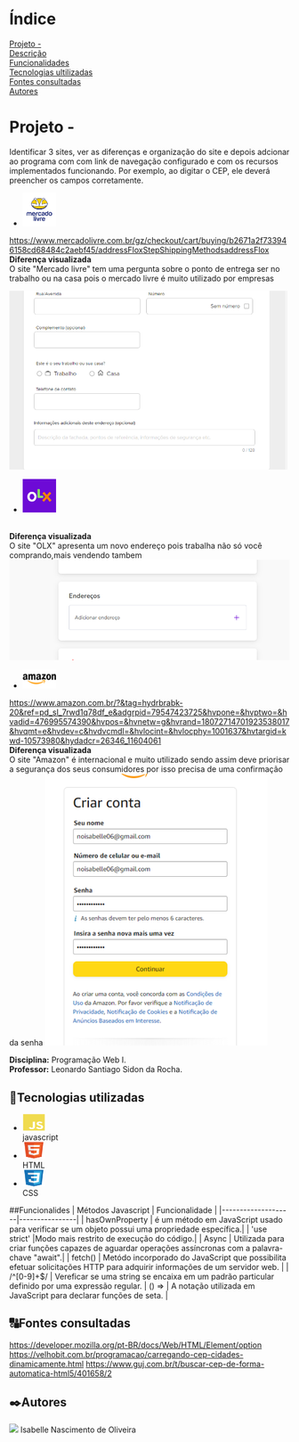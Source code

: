 # Índice
[Projeto - ](#projeto---portifolio-para-escrita-do-readme)  
[Descrição](#descri%C3%A7%C3%A3o)  
[Funcionalidades](#funcionalidades)  
[Tecnologias ultilizadas](#tecnologias-ultilizadas)    
[Fontes consultadas](#fontes-consultadas)  
[Autores](#autores)  

# Projeto - 
Identificar 3 sites, ver as diferenças e organização do site e depois adcionar ao programa com  com link de navegação configurado e com os recursos implementados funcionando. Por exemplo, ao digitar o CEP, ele deverá preencher os campos corretamente.
<br>
   * <img src="img/mercadolivre.png" width="60px">
    
   
  https://www.mercadolivre.com.br/gz/checkout/cart/buying/b2671a2f733946158cd68484c2aebf45/addressFloxStepShippingMethodsaddressFlox
  <br>
  <strong> Diferença visualizada </strong>
  <br>
  O site "Mercado livre" tem uma pergunta sobre o ponto de entrega ser no trabalho ou na casa pois o mercado livre é muito utilizado por empresas
  
  <img src="img/trabalhocasa.png" width="500px">
  <br>

 * <img src="img/olx.png" width="60px"> 
  <br>
  <strong> Diferença visualizada </strong>
  <br>
  O site "OLX" apresenta um novo endereço pois trabalha não só você comprando,mais vendendo tambem
  <img src="img/novoendereco.png" width="600px">
<br>

 * <img src="img/amazon.png" width="60px"> 
https://www.amazon.com.br/?&tag=hydrbrabk-20&ref=pd_sl_7rwd1q78df_e&adgrpid=79547423725&hvpone=&hvptwo=&hvadid=476995574390&hvpos=&hvnetw=g&hvrand=18072714701923538017&hvqmt=e&hvdev=c&hvdvcmdl=&hvlocint=&hvlocphy=1001637&hvtargid=kwd-10573980&hydadcr=26346_11604061
  <br>
  <strong> Diferença visualizada </strong>
  <br>
  O site "Amazon" é internacional e muito utilizado sendo assim deve priorisar a segurança dos seus consumidores por isso precisa de uma confirmação da senha
  <img src="img/amazonsenha.png" width="400px">
<br>

<strong>Disciplina:</strong> Programação Web I. <br>
<strong>Professor:</strong>  Leonardo Santiago Sidon da Rocha. <br>

## 📱Tecnologias utilizadas
 * <img alt="Rafa-Js" height="30" width="40" src="https://raw.githubusercontent.com/devicons/devicon/master/icons/javascript/javascript-plain.svg"> <br>
  javascript <br>
 * <img alt="Rafa-HTML" height="30" width="40" src="https://raw.githubusercontent.com/devicons/devicon/master/icons/html5/html5-original.svg"><br>
  HTML<br>
 * <img alt="Rafa-CSS" height="30" width="40" src="https://raw.githubusercontent.com/devicons/devicon/master/icons/css3/css3-original.svg"><br>
  CSS<br>
  
##Funcionalides
| Métodos Javascript | Funcionalidade |
|--------------------|----------------|
| hasOwnProperty | é um método em JavaScript usado para verificar se um objeto possui uma propriedade específica.|
| 'use strict' |Modo mais restrito de execução do código.|
| Async |	Utilizada para criar funções capazes de aguardar operações assíncronas com a palavra-chave "await".|
| fetch()	| Metódo incorporado do JavaScript que possibilita efetuar solicitações HTTP para adquirir informações de um servidor web. |
| /^[0-9]+$/ |	Vereficar se uma string se encaixa em um padrão particular definido por uma expressão regular.
| () =>	| A notação utilizada em JavaScript para declarar funções de seta. |


## 🔠Fontes consultadas
  https://developer.mozilla.org/pt-BR/docs/Web/HTML/Element/option
  https://velhobit.com.br/programacao/carregando-cep-cidades-dinamicamente.html
  https://www.guj.com.br/t/buscar-cep-de-forma-automatica-html5/401658/2
  
  
## ✒️Autores
 <img src="isabelle.png" width="20px"> Isabelle Nascimento de Oliveira <br>
